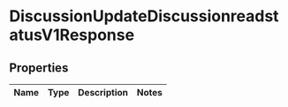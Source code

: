 
# DiscussionUpdateDiscussionreadstatusV1Response

## Properties
| Name | Type | Description | Notes |
| ------------ | ------------- | ------------- | ------------- |



